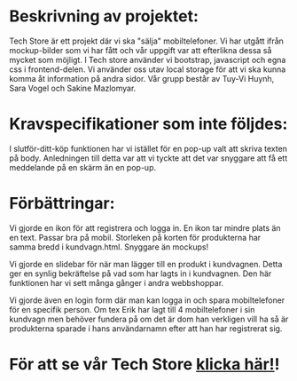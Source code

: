 
# Beskrivning av projektet:

Tech Store är ett projekt där vi ska "sälja" mobiltelefoner. Vi har utgått ifrån mockup-bilder som vi har fått och vår uppgift var att efterlikna dessa så mycket som möjligt. I Tech store använder vi bootstrap, javascript och egna css i frontend-delen. Vi använder oss utav local storage för att vi ska kunna komma åt information på andra sidor. Vår grupp består av Tuy-Vi Huynh, Sara Vogel och Sakine Mazlomyar.

# Kravspecifikationer som inte följdes:

I slutför-ditt-köp funktionen har vi istället för en pop-up valt att skriva texten på body. Anledningen till detta var att vi tyckte att det var snyggare att få ett meddelande på en skärm än en pop-up.

# Förbättringar:

Vi gjorde en ikon för att registrera och logga in. En ikon tar mindre plats än en text. Passar bra på mobil. 
Storleken på korten för produkterna har samma bredd i kundvagn.html. Snyggare än mockups!

Vi gjorde en slidebar för när man lägger till en produkt i kundvagnen. Detta ger en synlig bekräftelse på vad som har lagts in i kundvagnen. Den här funktionen har vi sett många gånger i andra webbshoppar. 

Vi gjorde även en login form där man kan logga in och spara mobiltelefoner för en specifik person. Om tex Erik har lagt till 4 mobiltelefoner i sin kundvagn men behöver fundera på om det är dom han verkligen vill ha så är produkterna sparade i hans användarnamn efter att han har registrerat sig. 

# För att se vår Tech Store [klicka här!](https://sakinemazlomyar.github.io/TechStore/)!
